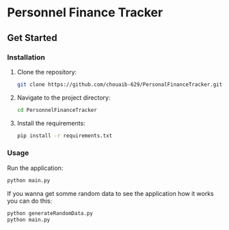 # Personnel Finance Tracker

## Get Started

### Installation

1. Clone the repository:

    ```sh
    git clone https://github.com/chouaib-629/PersonalFinanceTracker.git
    ```

2. Navigate to the project directory:

    ```sh
    cd PersonnelFinanceTracker
    ```

3. Install the requirements:

    ```sh
    pip install -r requirements.txt
    ```

### Usage

Run the application:

```sh
python main.py
```

If you wanna get somme random data to see the application how it works you can do this:

```sh
python generateRandomData.py
python main.py
```
